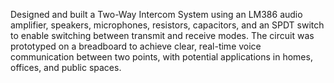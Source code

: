 Designed and built a Two-Way Intercom System using an LM386 audio amplifier, speakers, microphones, resistors, capacitors, and an SPDT switch to enable switching between transmit and receive modes. The circuit was prototyped on a breadboard to achieve clear, real-time voice communication between two points, with potential applications in homes, offices, and public spaces.
